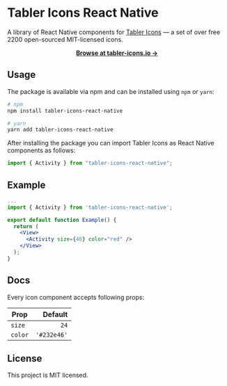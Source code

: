 # Tabler Icons React Native

A library of React Native components for [Tabler Icons](https://github.com/tabler/tabler-icons) — a set of over free 2200 open-sourced MIT-licensed icons.

<p align="center">
  <a href="https://tabler-icons.io/"><strong>Browse at tabler-icons.io &rarr;</strong></a>
</p>

## Usage

The package is available via npm and can be installed using `npm` or `yarn`:

```sh
# npm
npm install tabler-icons-react-native

# yarn
yarn add tabler-icons-react-native
```

After installing the package you can import Tabler Icons as React Native components as follows:

```jsx
import { Activity } from "tabler-icons-react-native";
```

## Example

```jsx
...
import { Activity } from 'tabler-icons-react-native';

export default function Example() {
  return (
    <View>
      <Activity size={48} color="red" />
    </View>
  );
}
```

## Docs

Every icon component accepts following props:

| Prop    |     Default |
| ------- | ----------: |
| `size`  |        `24` |
| `color` | `'#232e46'` |

## License

This project is MIT licensed.
